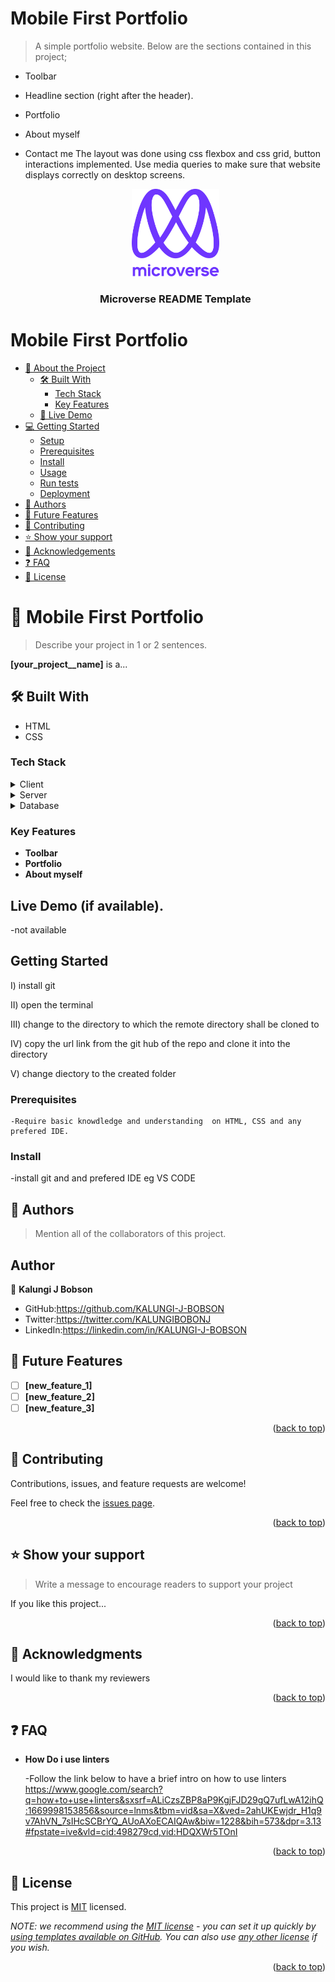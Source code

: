 <a name="readme-top"></a>

# Mobile First Portfolio

> A simple portfolio website.
> Below are the sections contained in this project;

- Toolbar
- Headline section (right after the header).
- Portfolio
- About myself
- Contact me
  The layout was done using css flexbox and css grid, button interactions implemented.
  Use media queries to make sure that website displays correctly on desktop screens.
  <div align="center">

    <img src="murple_logo.png" alt="logo" width="140"  height="auto" />
    <br/>

    <h3><b>Microverse README Template</b></h3>

</div>

# Mobile First Portfolio

- [📖 About the Project](#about-project)
  - [🛠 Built With](#built-with)
    - [Tech Stack](#tech-stack)
    - [Key Features](#key-features)
  - [🚀 Live Demo](#live-demo)
- [💻 Getting Started](#getting-started)
  - [Setup](#setup)
  - [Prerequisites](#prerequisites)
  - [Install](#install)
  - [Usage](#usage)
  - [Run tests](#run-tests)
  - [Deployment](#triangular_flag_on_post-deployment)
- [👥 Authors](#authors)
- [🔭 Future Features](#future-features)
- [🤝 Contributing](#contributing)
- [⭐️ Show your support](#support)
- [🙏 Acknowledgements](#acknowledgements)
- [❓ FAQ](#faq)
- [📝 License](#license)

# 📖 Mobile First Portfolio <a name="about-project"></a>

> Describe your project in 1 or 2 sentences.

**[your_project__name]** is a...

## 🛠 Built With <a name="built-with"></a>

- HTML
- CSS

### Tech Stack <a name="tech-stack"></a>

<details>
  <summary>Client</summary>
  <ul>
    <li><a href="https://reactjs.org/">React.js</a></li>
  </ul>
</details>

<details>
  <summary>Server</summary>
  <ul>
    <li><a href="https://expressjs.com/">Express.js</a></li>
  </ul>
</details>

<details>
<summary>Database</summary>
  <ul>
    <li><a href="https://www.postgresql.org/">PostgreSQL</a></li>
  </ul>
</details>

<!-- Features -->

### Key Features <a name="key-features"></a>

- **Toolbar**
- **Portfolio**
- **About myself**

## Live Demo (if available).

-not available

## Getting Started

I) install git

II) open the terminal

III) change to the directory to which the remote directory shall be cloned to

IV) copy the url link from the git hub of the repo and clone it into the directory

V) change diectory to the created folder

### Prerequisites

    -Require basic knowdledge and understanding  on HTML, CSS and any prefered IDE.

### Install

-install git and and prefered IDE eg VS CODE

## 👥 Authors <a name="authors"></a>

> Mention all of the collaborators of this project.

## Author

👤 **Kalungi J Bobson**

- GitHub:https://github.com/KALUNGI-J-BOBSON
- Twitter:https://twitter.com/KALUNGIBOBONJ
- LinkedIn:https://linkedin.com/in/KALUNGI-J-BOBSON

## 🔭 Future Features <a name="future-features"></a>

- [ ] **[new_feature_1]**
- [ ] **[new_feature_2]**
- [ ] **[new_feature_3]**

<p align="right">(<a href="#readme-top">back to top</a>)</p>

<!-- CONTRIBUTING -->

## 🤝 Contributing <a name="contributing"></a>

Contributions, issues, and feature requests are welcome!

Feel free to check the [issues page](../../issues/).

<p align="right">(<a href="#readme-top">back to top</a>)</p>

<!-- SUPPORT -->

## ⭐️ Show your support <a name="support"></a>

> Write a message to encourage readers to support your project

If you like this project...

<p align="right">(<a href="#readme-top">back to top</a>)</p>

<!-- ACKNOWLEDGEMENTS -->

## 🙏 Acknowledgments <a name="acknowledgements"></a>

I would like to thank my reviewers

<p align="right">(<a href="#readme-top">back to top</a>)</p>

## ❓ FAQ <a name="faq"></a>

- **How Do i use linters**

  -Follow the link below to have a brief intro on how to use linters
  https://www.google.com/search?q=how+to+use+linters&sxsrf=ALiCzsZBP8aP9KgjFJD29gQ7ufLwA12ihQ:1669998153856&source=lnms&tbm=vid&sa=X&ved=2ahUKEwjdr_H1q9v7AhVN_7sIHcSCBrYQ_AUoAXoECAIQAw&biw=1228&bih=573&dpr=3.13#fpstate=ive&vld=cid:498279cd,vid:HDQXWr5TOnI

<p align="right">(<a href="#readme-top">back to top</a>)</p>

## 📝 License <a name="license"></a>

This project is [MIT](./LICENSE) licensed.

_NOTE: we recommend using the [MIT license](https://choosealicense.com/licenses/mit/) - you can set it up quickly by [using templates available on GitHub](https://docs.github.com/en/communities/setting-up-your-project-for-healthy-contributions/adding-a-license-to-a-repository). You can also use [any other license](https://choosealicense.com/licenses/) if you wish._

<p align="right">(<a href="#readme-top">back to top</a>)</p>
